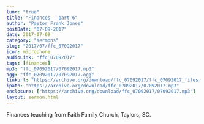 ```yaml
---
lunr: "true"
title: "Finances - part 6"
author: "Pastor Frank Jones"
postDate: "07-09-2017"
date: 2017-07-09
category: "sermons"
slug: "2017/07/ffc_07092017"
icon: microphone
audioLink: "ffc_07092017"
tags: [finances]
mp3: "ffc_07092017/07092017.mp3"
ogg: "ffc_07092017/07092017.ogg"
linkurl: "https://archive.org/download/ffc_07092017/ffc_07092017_files.xml"
ipath: "https://archive.org/download/ffc_07092017/07092017.mp3"
enclosure: ["https://archive.org/download/ffc_07092017/07092017.mp3"]
layout: sermon.html
---
```


Finances teaching from Faith Family Church, Taylors, SC.
